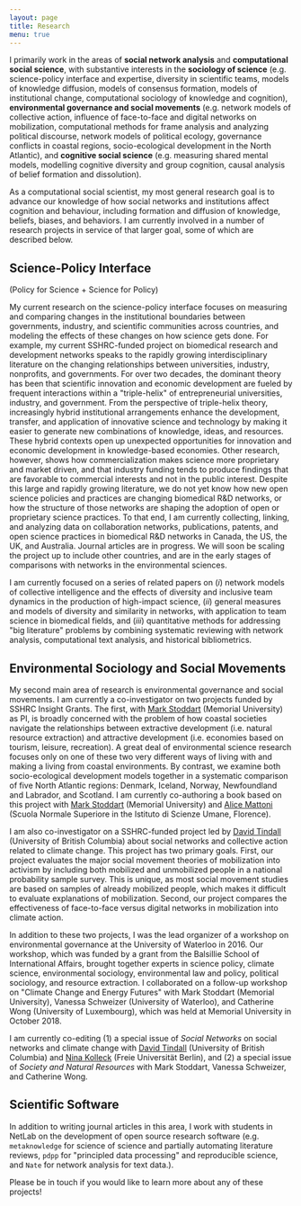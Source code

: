 ```yaml
---
layout: page
title: Research
menu: true
---
```


I primarily work in the areas of **social network analysis** and **computational social science**, with substantive interests in the **sociology of science** (e.g. science-policy interface and expertise, diversity in scientific teams, models of knowledge diffusion, models of consensus formation, models of institutional change, computational sociology of knowledge and cognition), **environmental governance and social movements** (e.g. network models of collective action, influence of face-to-face and digital networks on mobilization, computational methods for frame analysis and analyzing political discourse, network models of political ecology, governance conflicts in coastal regions, socio-ecological development in the North Atlantic), and **cognitive social science** (e.g. measuring shared mental models, modelling cognitive diversity and group cognition, causal analysis of belief formation and dissolution).

As a computational social scientist, my most general research goal is to advance our knowledge of how social networks and institutions affect cognition and behaviour, including formation and diffusion of knowledge, beliefs, biases, and behaviors. I am currently involved in a number of research projects in service of that larger goal, some of which are described below.

## Science-Policy Interface

(Policy for Science + Science for Policy)

My current research on the science-policy interface focuses on measuring and comparing changes in the institutional boundaries between governments, industry, and scientific communities across countries, and modeling the effects of these changes on how science gets done. For example, my current SSHRC-funded project on biomedical research and development networks speaks to the rapidly growing interdisciplinary literature on the changing relationships between universities, industry, nonprofits, and governments. For over two decades, the dominant theory has been that scientific innovation and economic development are fueled by frequent interactions within a "triple-helix" of entrepreneurial universities, industry, and government. From the perspective of triple-helix theory, increasingly hybrid institutional arrangements enhance the development, transfer, and application of innovative science and technology by making it easier to generate new combinations of knowledge, ideas, and resources. These hybrid contexts open up unexpected opportunities for innovation and economic development in knowledge-based economies. Other research, however, shows how commercialization makes science more proprietary and market driven, and that industry funding tends to produce findings that are favorable to commercial interests and not in the public interest. Despite this large and rapidly growing literature, we do not yet know how new open science policies and practices are changing biomedical R&D networks, or how the structure of those networks are shaping the adoption of open or proprietary science practices. To that end, I am currently collecting, linking, and analyzing data on collaboration networks, publications, patents, and open science practices in biomedical R&D networks in Canada, the US, the UK, and Australia. Journal articles are in progress. We will soon be scaling the project up to include other countries, and are in the early stages of comparisons with networks in the environmental sciences.

I am currently focused on a series of related papers on (*i*) network models of collective intelligence and the effects of diversity and inclusive team dynamics in the production of high-impact science, (*ii*) general measures and models of diversity and similarity in networks, with application to team science in biomedical fields, and (*iii*) quantitative methods for addressing "big literature" problems by combining systematic reviewing with network analysis, computational text analysis, and historical bibliometrics.

## Environmental Sociology and Social Movements

My second main area of research is environmental governance and social movements. I am currently a co-investigator on two projects funded by SSHRC Insight Grants. The first, with [Mark Stoddart](https://www.mun.ca/soc/people/faculty-profiles/mark-c-j-stoddart.php) (Memorial University) as PI, is broadly concerned with the problem of how coastal societies navigate the relationships between extractive development (i.e. natural resource extraction) and attractive development (i.e. economies based on tourism, leisure, recreation). A great deal of environmental science research focuses only on one of these two very different ways of living with and making a living from coastal environments. By contrast, we examine both socio-ecological development models together in a systematic comparison of five North Atlantic regions: Denmark, Iceland, Norway, Newfoundland and Labrador, and Scotland. I am currently co-authoring a book based on this project with [Mark Stoddart](https://www.mun.ca/soc/people/faculty-profiles/mark-c-j-stoddart.php) (Memorial University) and [Alice Mattoni](http://www.alicemattoni.com) (Scuola Normale Superiore in the Istituto di Scienze Umane, Florence).

I am also co-investigator on a SSHRC-funded project led by [David Tindall](https://soci.ubc.ca/persons/david-tindall/) (University of British Columbia) about social networks and collective action related to climate change. This project has two primary goals. First, our project evaluates the major social movement theories of mobilization into activism by including both mobilized and unmobilized people in a national probability sample survey. This is unique, as most social movement studies are based on samples of already mobilized people, which makes it difficult to evaluate explanations of mobilization. Second, our project compares the effectiveness of face-to-face versus digital networks in mobilization into climate action.

In addition to these two projects, I was the lead organizer of a workshop on environmental governance at the University of Waterloo in 2016. Our workshop, which was funded by a grant from the Balsillie School of International Affairs, brought together experts in science policy, climate science, environmental sociology, environmental law and policy, political sociology, and resource extraction. I collaborated on a follow-up workshop on "Climate Change and Energy Futures" with Mark Stoddart (Memorial University), Vanessa Schweizer (University of Waterloo), and Catherine Wong (University of Luxembourg), which was held at Memorial University in October 2018.

I am currently co-editing (1) a special issue of *Social Networks* on social networks and climate change with [David Tindall](https://soci.ubc.ca/persons/david-tindall/) (University of British Columbia) and [Nina Kolleck](https://www.ewi-psy.fu-berlin.de/en/einrichtungen/arbeitsbereiche/bildungsfor_modell_analyse_soz_systeme/team/nkolleck/index.html) (Freie Universität Berlin), and (2) a special issue of *Society and Natural Resources* with Mark Stoddart, Vanessa Schweizer, and Catherine Wong.

## Scientific Software

In addition to writing journal articles in this area, I work with students in NetLab on the development of open source research software (e.g. `metaknowledge` for science of science and partially automating literature reviews, `pdpp` for "principled data processing" and reproducible science, and `Nate` for network analysis for text data.). 

Please be in touch if you would like to learn more about any of these projects!
